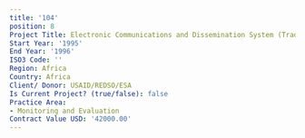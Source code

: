 ```yaml
---
title: '104'
position: 8
Project Title: Electronic Communications and Dissemination System (TradeNet)
Start Year: '1995'
End Year: '1996'
ISO3 Code: ''
Region: Africa
Country: Africa
Client/ Donor: USAID/REDSO/ESA
Is Current Project? (true/false): false
Practice Area:
- Monitoring and Evaluation
Contract Value USD: '42000.00'
---
```


